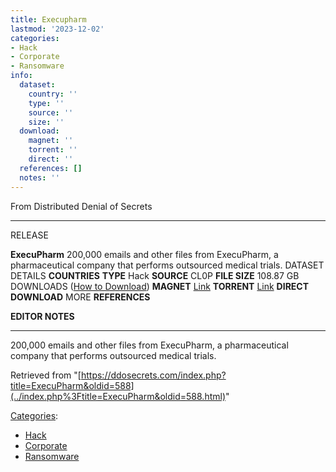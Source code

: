 ```yaml
---
title: Execupharm
lastmod: '2023-12-02'
categories:
- Hack
- Corporate
- Ransomware
info:
  dataset:
    country: ''
    type: ''
    source: ''
    size: ''
  download:
    magnet: ''
    torrent: ''
    direct: ''
  references: []
  notes: ''
---
```




From Distributed Denial of Secrets

---
RELEASE

**ExecuPharm**
200,000 emails and other files from ExecuPharm, a pharmaceutical company that performs outsourced medical trials.
DATASET DETAILS
**COUNTRIES**
**TYPE** Hack
**SOURCE** CL0P
**FILE SIZE** 108.87 GB
DOWNLOADS ([How to Download](Torrents.html "Torrents"))
**MAGNET** [Link](magnet:?xt=urn:btih:9ddabd7ac2e133901727040591e19e9a78c5c566&dn=ExecuPharm&tr=udp://tracker.coppersurfer.tk:6969&tr=udp://9.rarbg.to:2920&tr=udp://tracker.opentrackr.org:1337&tr=udp://tracker.leechers-paradise.org:6969&tr=udp://exodus.desync.com:6969)
**TORRENT** [Link](../images/e/e4/ExecuPharm.torrent)
**DIRECT DOWNLOAD**
MORE
**REFERENCES**

**EDITOR NOTES**

---

200,000 emails and other files from ExecuPharm, a pharmaceutical company
that performs outsourced medical trials.

Retrieved from
"[https://ddosecrets.com/index.php?title=ExecuPharm&oldid=588](../index.php%3Ftitle=ExecuPharm&oldid=588.html)"

[Categories](./Special:Categories.html "Special:Categories"):

- [Hack](./Category:Hack.html "Category:Hack")
- [Corporate](./Category:Corporate.html "Category:Corporate")
- [Ransomware](./Category:Ransomware.html "Category:Ransomware")
